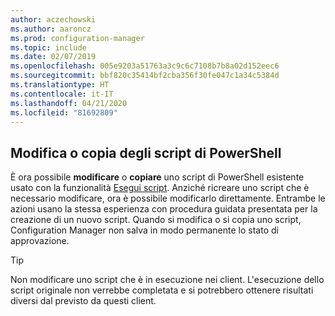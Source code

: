 ```yaml
---
author: aczechowski
ms.author: aaroncz
ms.prod: configuration-manager
ms.topic: include
ms.date: 02/07/2019
ms.openlocfilehash: 005e9203a51763a3c9c6c7108b7b8a02d152eec6
ms.sourcegitcommit: bbf820c35414bf2cba356f30fe047c1a34c5384d
ms.translationtype: HT
ms.contentlocale: it-IT
ms.lasthandoff: 04/21/2020
ms.locfileid: "81692809"
---
```

## <a name="edit-or-copy-powershell-scripts"></a><a name="bkmk_psedit"></a> Modifica o copia degli script di PowerShell
<!--3705507-->

È ora possibile **modificare** o **copiare** uno script di PowerShell esistente usato con la funzionalità [Esegui script](../../../../../apps/deploy-use/create-deploy-scripts.md). Anziché ricreare uno script che è necessario modificare, ora è possibile modificarlo direttamente. Entrambe le azioni usano la stessa esperienza con procedura guidata presentata per la creazione di un nuovo script. Quando si modifica o si copia uno script, Configuration Manager non salva in modo permanente lo stato di approvazione. 

> [!Tip]  
> Non modificare uno script che è in esecuzione nei client. L'esecuzione dello script originale non verrebbe completata e si potrebbero ottenere risultati diversi dal previsto da questi client.  

